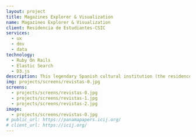 ```yaml
---
layout: project
title: Magazines Explorer & Visualization
name: Magazines Explorer & Visualization
client: Residencia de Estudiantes-CSIC
services:
  - ux
  - dev
  - data
technology:
  - Ruby On Rails
  - Elastic Search
  - D3.js
description: This legendary Spanish cultural institution (the residence of Dalí, Lorca and many others in their formative years) treasures tons of all kinds of material. They had extracted entities (themes, people, movements, places, works...) in a corpus of magazines over 30 years, and they wanted an interface to understand connections and enable exploration. We helped them to envision the exploration experience, process data, and build the interactive application. In collaboration with <a href="http://visualizados.com">visualizados.com</a>.
img: projects/screens/revistas-0.jpg
screens:
  - projects/screens/revistas-0.jpg
  - projects/screens/revistas-1.jpg
  - projects/screens/revistas-2.jpg
image:
  - projects/screens/revistas-0.jpg
# public_url: https://panamapapers.icij.org/
# client_url: https://icij.org/
---
```

